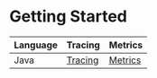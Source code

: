 # Getting Started

| Language | Tracing | Metrics |
| :--- | :--- | :--- |
| Java | [Tracing](tracing.md) | [Metrics](metrics.md) |


